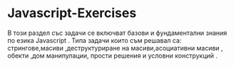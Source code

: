 # Javascript-Exercises
 В този раздел със задачи се включват  базови и фундаментални  знания по езика Javascript . Типа задачи които съм решавал са: стрингове,масиви ,деструктуриране на масиви,асоциативни масиви , обекти ,дом манипулации, прости решения  и условни конструкций .
